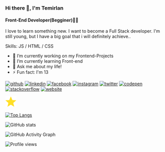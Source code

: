 ### Hi there 👋, I'm Temirlan
#### Front-End Developer(Begginer)👨‍💻
I love to learn something new. I want to become a Full Stack developer. I'm still young, but I have a big goal that i will definitely achieve..

Skills: JS / HTML / CSS

- 🔭 I’m currently working on my Frontend-Projects 
- 🌱 I’m currently learning Front-end 
- 💬 Ask me about my life! 
- ⚡ Fun fact: I'm 13  


[<img src='https://cdn.jsdelivr.net/npm/simple-icons@3.0.1/icons/github.svg' alt='github' height='40'>](https://github.com/https://github.com/temirlanZH)  [<img src='https://cdn.jsdelivr.net/npm/simple-icons@3.0.1/icons/linkedin.svg' alt='linkedin' height='40'>](https://www.linkedin.com/in/https://www.linkedin.com/in/temirlan-zhanatbek-14572322a//)  [<img src='https://cdn.jsdelivr.net/npm/simple-icons@3.0.1/icons/facebook.svg' alt='facebook' height='40'>](https://www.facebook.com/https://www.facebook.com/https://web.facebook.com/profile.php?id=100076560672572&_rdc=1&_rdr)  [<img src='https://cdn.jsdelivr.net/npm/simple-icons@3.0.1/icons/instagram.svg' alt='instagram' height='40'>](https://www.instagram.com/https://www.instagram.com/qhuauzh//)  [<img src='https://cdn.jsdelivr.net/npm/simple-icons@3.0.1/icons/twitter.svg' alt='twitter' height='40'>](https://twitter.com/https://twitter.com/TZhanatbek)  [<img src='https://cdn.jsdelivr.net/npm/simple-icons@3.0.1/icons/codepen.svg' alt='codepen' height='40'>](https://codepen.io/https://codepen.io/https://codepen.io/temirlanzh)  [<img src='https://cdn.jsdelivr.net/npm/simple-icons@3.0.1/icons/stackoverflow.svg' alt='stackoverflow' height='40'>](https://stackoverflow.com/users/https://stackoverflow.com/users/https://stackoverflow.com/users/18056420/zhanatbek-temirlan)  [<img src='https://cdn.jsdelivr.net/npm/simple-icons@3.0.1/icons/icloud.svg' alt='website' height='40'>](https://cutt.ly/yGS2wTZ)

<a href='https://stars.github.com/'><img src='https://raw.githubusercontent.com/acervenky/animated-github-badges/master/assets/starbadge.gif' width='35' height='35'></a> 

[![Top Langs](https://github-readme-stats.vercel.app/api/top-langs/?username=https://github.com/temirlanZH)](https://github.com/anuraghazra/github-readme-stats)

![GitHub stats](https://github-readme-stats.vercel.app/api?username=https://github.com/temirlanZH&show_icons=true)  

![GitHub Activity Graph](https://activity-graph.herokuapp.com/graph?username=https://github.com/temirlanZH)  

![Profile views](https://gpvc.arturio.dev/https://github.com/temirlanZH)  
